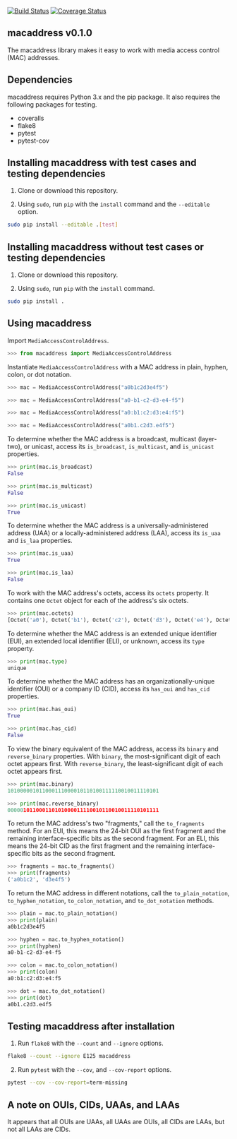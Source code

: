 [![Build Status](https://travis-ci.com/critical-path/macaddress.svg?branch=master)](https://travis-ci.com/critical-path/macaddress) [![Coverage Status](https://coveralls.io/repos/github/critical-path/macaddress/badge.svg)](https://coveralls.io/github/critical-path/macaddress)

## macaddress v0.1.0

The macaddress library makes it easy to work with media access control (MAC) addresses.


## Dependencies

macaddress requires Python 3.x and the pip package.  It also requires the following packages for testing.

- coveralls
- flake8
- pytest
- pytest-cov


## Installing macaddress with test cases and testing dependencies

1. Clone or download this repository.

2. Using `sudo`, run `pip` with the `install` command and the `--editable` option.

```bash
sudo pip install --editable .[test]
```


## Installing macaddress without test cases or testing dependencies

1. Clone or download this repository.

2. Using `sudo`, run `pip` with the `install` command.

```bash
sudo pip install .
```


## Using macaddress

Import `MediaAccessControlAddress`.

```python
>>> from macaddress import MediaAccessControlAddress
```

Instantiate `MediaAccessControlAddress` with a MAC address in plain, hyphen, colon, or dot notation.

```python
>>> mac = MediaAccessControlAddress("a0b1c2d3e4f5")
```

```python
>>> mac = MediaAccessControlAddress("a0-b1-c2-d3-e4-f5")
```

```python
>>> mac = MediaAccessControlAddress("a0:b1:c2:d3:e4:f5")
```

```python
>>> mac = MediaAccessControlAddress("a0b1.c2d3.e4f5")
```

To determine whether the MAC address is a broadcast, multicast (layer-two), or unicast, access its `is_broadcast`, `is_multicast`, and `is_unicast` properties.

```python
>>> print(mac.is_broadcast)
False
```

```python
>>> print(mac.is_multicast)
False
```

```python
>>> print(mac.is_unicast)
True
```

To determine whether the MAC address is a universally-administered address (UAA) or a locally-administered address (LAA), access its `is_uaa` and `is_laa` properties.

```python
>>> print(mac.is_uaa)
True
```

```python
>>> print(mac.is_laa)
False
```

To work with the MAC address's octets, access its `octets` property.  It contains one `Octet` object for each of the address's six octets.

```python
>>> print(mac.octets)
[Octet('a0'), Octet('b1'), Octet('c2'), Octet('d3'), Octet('e4'), Octet('f5')]
```

To determine whether the MAC address is an extended unique identifier (EUI), an extended local identifier (ELI), or unknown, access its `type` property.

```python
>>> print(mac.type)
unique
```

To determine whether the MAC address has an organizationally-unique identifier (OUI) or a company ID (CID), access its `has_oui` and `has_cid` properties.

```python
>>> print(mac.has_oui)
True
```

```python
>>> print(mac.has_cid)
False
```

To view the binary equivalent of the MAC address, access its `binary` and `reverse_binary` properties. With `binary`, the most-significant digit of each octet appears first.  With `reverse_binary`, the least-significant digit of each octet appears first.

```python
>>> print(mac.binary)
101000001011000111000010110100111110010011110101
```

```python
>>> print(mac.reverse_binary)
000001011000110101000011110010110010011110101111
```

To return the MAC address's two "fragments," call the `to_fragments` method.  For an EUI, this means the 24-bit OUI as the first fragment and the remaining interface-specific bits as the second fragment.  For an ELI, this means the 24-bit CID as the first fragment and the remaining interface-specific bits as the second fragment.

```python
>>> fragments = mac.to_fragments()
>>> print(fragments)
('a0b1c2', 'd3e4f5')
```

To return the MAC address in different notations, call the `to_plain_notation`, `to_hyphen_notation`, `to_colon_notation`, and `to_dot_notation` methods.

```python
>>> plain = mac.to_plain_notation()
>>> print(plain)
a0b1c2d3e4f5
```

```python
>>> hyphen = mac.to_hyphen_notation()
>>> print(hyphen)
a0-b1-c2-d3-e4-f5
```

```python
>>> colon = mac.to_colon_notation()
>>> print(colon)
a0:b1:c2:d3:e4:f5
```

```python
>>> dot = mac.to_dot_notation()
>>> print(dot)
a0b1.c2d3.e4f5
```


## Testing macaddress after installation

1. Run `flake8` with the `--count` and `--ignore` options.

```bash
flake8 --count --ignore E125 macaddress
```

2. Run `pytest` with the `--cov`, and `--cov-report` options.

```bash
pytest --cov --cov-report=term-missing
```


## A note on OUIs, CIDs, UAAs, and LAAs

It appears that all OUIs are UAAs, all UAAs are OUIs, all CIDs are LAAs, but not all LAAs are CIDs.
